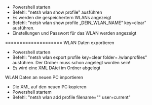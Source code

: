- Powershell starten
- Befehl: "netsh wlan show profile" ausführen
- Es werden die gespeichertern WLANs angezeigt
- Befehl: "netsh wlan show profile „DEIN_WLAN_NAME“ key=clear" ausführen.
- Einstellungen und Passwort für das WLAN werden angezeigt

====================
WLAN Daten exportieren
- Powershell starten
- Befehl: "netsh wlan export profile key=clear folder=.\wlanprofiles" ausführen. Der Ordner muss schon angelegt worden sein!
- Es wird eine XML DAtei im Ordner abgelegt

WLAN Daten an neuen PC importieren
- Die XML auf den neuen PC kopieren
- Powershell startem
- Befehl: "netsh wlan add profile filename="<Name-XML-Datei>" user=current"



